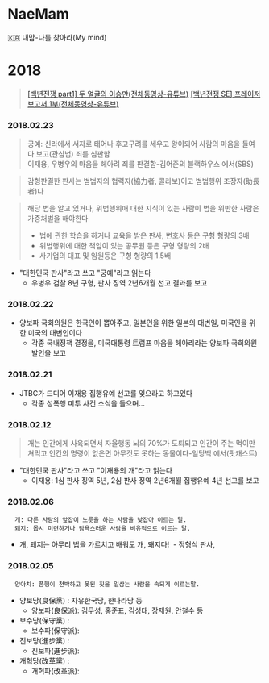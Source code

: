 # NaeMam
:kr: 내맘-나를 찾아라(My mind)

# 2018

> [[백년전쟁 part1] 두 얼굴의 이승만(전체동영상-유튜브)](https://www.youtube.com/watch?v=idbhQx10-9A)
> [[백년전쟁 SE] 프레이저 보고서 1부(전체동영상-유튜브)](https://www.youtube.com/watch?v=VPmU4Ph-3LQ)

### 2018.02.23  

> 궁예: 신라에서 서자로 태어나 후고구려를 세우고 왕이되어 사람의 마음을 들여다 보고(관심법) 죄를 심판함  
> 이재용, 우병우의 마음을 헤아려 죄를 판결함-김어준의 블랙하우스 에서(SBS)  

> 감형판결한 판사는 범법자의 협력자(協力者, 콜라보)이고 범법행위 조장자(助長者)다

> 해당 법을 알고 있거나, 위법행위애 대한 지식이 있는 사람이 법을 위반한 사람은 가중처벌을 해야한다  
> - 법에 관한 학습을 하거나 교육을 받은 판사, 변호사 등은 구형 형량의 3배
> - 위법행위에 대한 책임이 있는 공무원 등은 구형 형량의 2배
> - 사기업의 대표 및 임원등은 구형 형량의 1.5배

* "대한민국 판사"라고 쓰고 "궁예"라고 읽는다  
  - 우병우 검찰 8년 구형, 판사 징역 2년6개월 선고 결과를 보고

### 2018.02.22  

* 양보파 국회의원은 한국인이 뽑아주고, 일본인을 위한 일본의 대변일, 미국인을 위한 미국의 대변인이다  
  - 각종 국내정책 결정을, 미국대통령 트럼프 마음을 헤아리라는 양보파 국회의원 발언을 보고
  
### 2018.02.21  

* JTBC가 드디어 이재용 집행유예 선고를 잊으라고 하고있다
  - 각종 성폭행 미투 사건 소식을 들으며...

### 2018.02.12  

> 개는 인간에게 사육되면서 자율행동 뇌의 70%가 도퇴되고 인간이 주는 먹이만 쳐먹고 인간의 명령이 없은면 아무것도 못하는 동물이다-일당백 에서(팟캐스트)  

* "대한민국 판사"라고 쓰고 "이재용의 개"라고 읽는다 
  - 이재용: 1심 판사 징역 5년, 2심 판사 징역 2년6개월 집행유예 4년 선고를 보고

### 2018.02.06

```
  개: 다른 사람의 앞잡이 노릇을 하는 사람을 낮잡아 이르는 말.
  돼지: 몹시 미련하거나 탐욕스러운 사람을 비유적으로 이르는 말.
```

* 개, 돼지는 아무리 법을 가르치고 배워도 개, 돼지다!
  - 정형식 판사,
  
### 2018.02.05

```
  양아치: 품행이 천박하고 못된 짓을 일삼는 사람을 속되게 이르는말.
```

* 양보당(良保黨)  : 자유한국당, 한나라당 등  
  - 양보파(良保派): 김무성, 홍준표, 김성태, 장제원, 안철수 등
* 보수당(保守黨)  :
  - 보수파(保守派):
* 진보당(進步黨)  :
  - 진보파(進步派):
* 개혁당(改革黨)  :
  - 개혁파(改革派):

